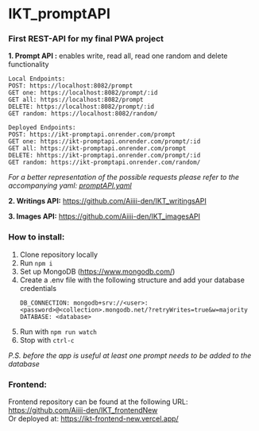 # IKT_promptAPI

### First REST-API for my final PWA project

__1. Prompt API :__ enables write, read all, read one random and delete functionality
```
Local Endpoints:
POST: https://localhost:8082/prompt
GET one: https://localhost:8082/prompt/:id
GET all: https://localhost:8082/prompt
DELETE: https://localhost:8082/prompt/:id
GET random: https://localhost:8082/random/
```
```
Deployed Endpoints:
POST: https://ikt-promptapi.onrender.com/prompt
GET one: https://ikt-promptapi.onrender.com/prompt/:id
GET all: https://ikt-promptapi.onrender.com/prompt
DELETE: hhttps://ikt-promptapi.onrender.com/prompt/:id
GET random: https://ikt-promptapi.onrender.com/random/
```
_For a better representation of the possible requests please refer to the accompanying yaml: [promptAPI.yaml](https://github.com/Aiiii-den/IKT_promptAPI/blob/main/promptAPI.yaml)_  

__2. Writings API:__ https://github.com/Aiiii-den/IKT_writingsAPI    

__3. Images API:__ https://github.com/Aiiii-den/IKT_imagesAPI  


### How to install:
1. Clone repository locally
2. Run `npm i`
3. Set up MongoDB (https://www.mongodb.com/)
4. Create a .env file with the following structure and add your database credentials
    ``` .env
   DB_CONNECTION: mongodb+srv://<user>:<password>@<collection>.mongodb.net/?retryWrites=true&w=majority
   DATABASE: <database>
   ```
5. Run with `npm run watch`  
6. Stop with `ctrl-c`

_P.S. before the app is useful at least one prompt needs to be added to the database_ 


### Frontend:
Frontend repository can be found at the following URL: https://github.com/Aiiii-den/IKT_frontendNew  
Or deployed at: https://ikt-frontend-new.vercel.app/
